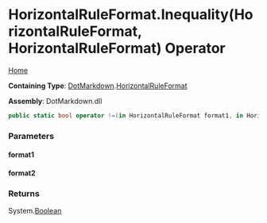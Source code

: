 <a name="_top"></a>

# HorizontalRuleFormat\.Inequality\(HorizontalRuleFormat, HorizontalRuleFormat\) Operator

[Home](../../../README.md#_top)

**Containing Type**: [DotMarkdown](../../README.md#_top)\.[HorizontalRuleFormat](../README.md#_top)

**Assembly**: DotMarkdown\.dll

```csharp
public static bool operator !=(in HorizontalRuleFormat format1, in HorizontalRuleFormat format2)
```

### Parameters

#### format1

#### format2

### Returns

System\.[Boolean](https://docs.microsoft.com/en-us/dotnet/api/system.boolean)

